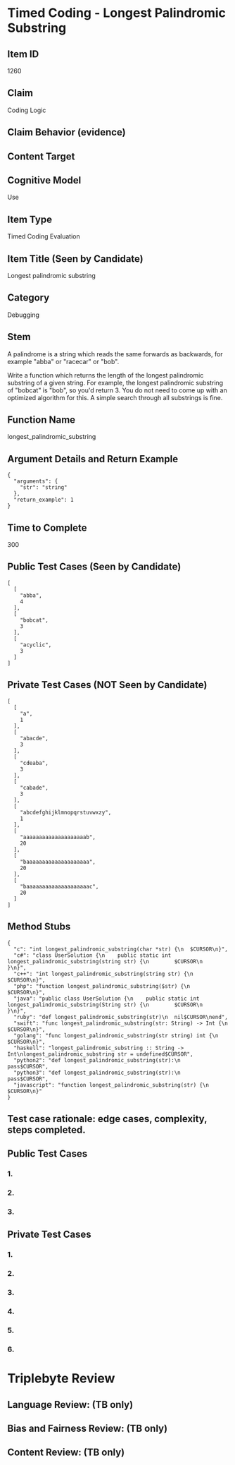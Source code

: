 # Timed Coding - Longest Palindromic Substring

## Item ID
1260

## Claim
Coding Logic

## Claim Behavior (evidence)


## Content Target


## Cognitive Model
Use

## Item Type
Timed Coding Evaluation

## Item Title (Seen by Candidate)
Longest palindromic substring

## Category
Debugging

## Stem
A palindrome is a string which reads the same forwards as backwards, for example "abba" or "racecar" or "bob".

Write a function which returns the length of the longest palindromic substring of a given string. For example, the longest palindromic substring of "bobcat" is "bob", so you'd return 3. You do not need to come up with an optimized algorithm for this. A simple search through all substrings is fine.    

## Function Name
longest_palindromic_substring

## Argument Details and Return Example
```
{
  "arguments": {
    "str": "string"
  },
  "return_example": 1
}
```

## Time to Complete
300

## Public Test Cases (Seen by Candidate)
```
[
  [
    "abba",
    4
  ],
  [
    "bobcat",
    3
  ],
  [
    "acyclic",
    3
  ]
]
```

## Private Test Cases (NOT Seen by Candidate)
```
[
  [
    "a",
    1
  ],
  [
    "abacde",
    3
  ],
  [
    "cdeaba",
    3
  ],
  [
    "cabade",
    3
  ],
  [
    "abcdefghijklmnopqrstuvwxzy",
    1
  ],
  [
    "aaaaaaaaaaaaaaaaaaaab",
    20
  ],
  [
    "baaaaaaaaaaaaaaaaaaaa",
    20
  ],
  [
    "baaaaaaaaaaaaaaaaaaaac",
    20
  ]
]
```

## Method Stubs
```
{
  "c": "int longest_palindromic_substring(char *str) {\n  $CURSOR\n}",
  "c#": "class UserSolution {\n    public static int longest_palindromic_substring(string str) {\n        $CURSOR\n    }\n}",
  "c++": "int longest_palindromic_substring(string str) {\n  $CURSOR\n}",
  "php": "function longest_palindromic_substring($str) {\n  $CURSOR\n}",
  "java": "public class UserSolution {\n    public static int longest_palindromic_substring(String str) {\n        $CURSOR\n    }\n}",
  "ruby": "def longest_palindromic_substring(str)\n  nil$CURSOR\nend",
  "swift": "func longest_palindromic_substring(str: String) -> Int {\n  $CURSOR\n}",
  "golang": "func longest_palindromic_substring(str string) int {\n    $CURSOR\n}",
  "haskell": "longest_palindromic_substring :: String -> Int\nlongest_palindromic_substring str = undefined$CURSOR",
  "python2": "def longest_palindromic_substring(str):\n    pass$CURSOR",
  "python3": "def longest_palindromic_substring(str):\n    pass$CURSOR",
  "javascript": "function longest_palindromic_substring(str) {\n  $CURSOR\n}"
}
```

## Test case rationale: edge cases, complexity, steps completed.
## Public Test Cases
### 1.


### 2.


### 3.

## Private Test Cases
### 1.


### 2.


### 3.


### 4.


### 5.


### 6.



# Triplebyte Review


## Language Review: (TB only)


## Bias and Fairness Review: (TB only)


## Content Review: (TB only)
